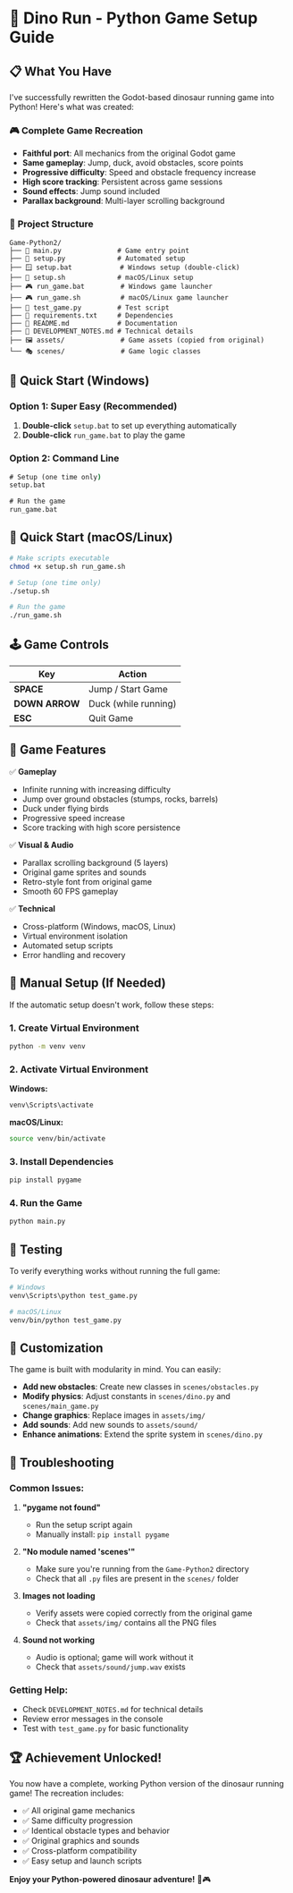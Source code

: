 # 🦕 Dino Run - Python Game Setup Guide

## 📋 What You Have

I've successfully rewritten the Godot-based dinosaur running game into Python! Here's what was created:

### 🎮 **Complete Game Recreation**
- **Faithful port**: All mechanics from the original Godot game
- **Same gameplay**: Jump, duck, avoid obstacles, score points
- **Progressive difficulty**: Speed and obstacle frequency increase
- **High score tracking**: Persistent across game sessions
- **Sound effects**: Jump sound included
- **Parallax background**: Multi-layer scrolling background

### 📁 **Project Structure**
```
Game-Python2/
├── 🎯 main.py              # Game entry point
├── 🔧 setup.py             # Automated setup
├── 🪟 setup.bat            # Windows setup (double-click)
├── 🐧 setup.sh             # macOS/Linux setup
├── 🎮 run_game.bat         # Windows game launcher
├── 🎮 run_game.sh          # macOS/Linux game launcher
├── 🧪 test_game.py         # Test script
├── 📄 requirements.txt     # Dependencies
├── 📖 README.md            # Documentation
├── 📝 DEVELOPMENT_NOTES.md # Technical details
├── 🖼️ assets/              # Game assets (copied from original)
└── 🎭 scenes/              # Game logic classes
```

## 🚀 **Quick Start (Windows)**

### Option 1: Super Easy (Recommended)
1. **Double-click** `setup.bat` to set up everything automatically
2. **Double-click** `run_game.bat` to play the game

### Option 2: Command Line
```cmd
# Setup (one time only)
setup.bat

# Run the game
run_game.bat
```

## 🚀 **Quick Start (macOS/Linux)**

```bash
# Make scripts executable
chmod +x setup.sh run_game.sh

# Setup (one time only)
./setup.sh

# Run the game
./run_game.sh
```

## 🕹️ **Game Controls**

| Key | Action |
|-----|--------|
| **SPACE** | Jump / Start Game |
| **DOWN ARROW** | Duck (while running) |
| **ESC** | Quit Game |

## 🎯 **Game Features**

✅ **Gameplay**
- Infinite running with increasing difficulty
- Jump over ground obstacles (stumps, rocks, barrels)
- Duck under flying birds
- Progressive speed increase
- Score tracking with high score persistence

✅ **Visual & Audio**
- Parallax scrolling background (5 layers)
- Original game sprites and sounds
- Retro-style font from original game
- Smooth 60 FPS gameplay

✅ **Technical**
- Cross-platform (Windows, macOS, Linux)
- Virtual environment isolation
- Automated setup scripts
- Error handling and recovery

## 🔧 **Manual Setup (If Needed)**

If the automatic setup doesn't work, follow these steps:

### 1. Create Virtual Environment
```bash
python -m venv venv
```

### 2. Activate Virtual Environment

**Windows:**
```cmd
venv\Scripts\activate
```

**macOS/Linux:**
```bash
source venv/bin/activate
```

### 3. Install Dependencies
```bash
pip install pygame
```

### 4. Run the Game
```bash
python main.py
```

## 🧪 **Testing**

To verify everything works without running the full game:

```bash
# Windows
venv\Scripts\python test_game.py

# macOS/Linux
venv/bin/python test_game.py
```

## 🎨 **Customization**

The game is built with modularity in mind. You can easily:

- **Add new obstacles**: Create new classes in `scenes/obstacles.py`
- **Modify physics**: Adjust constants in `scenes/dino.py` and `scenes/main_game.py`
- **Change graphics**: Replace images in `assets/img/`
- **Add sounds**: Add new sounds to `assets/sound/`
- **Enhance animations**: Extend the sprite system in `scenes/dino.py`

## 🐛 **Troubleshooting**

### Common Issues:

1. **"pygame not found"**
   - Run the setup script again
   - Manually install: `pip install pygame`

2. **"No module named 'scenes'"**
   - Make sure you're running from the `Game-Python2` directory
   - Check that all `.py` files are present in the `scenes/` folder

3. **Images not loading**
   - Verify assets were copied correctly from the original game
   - Check that `assets/img/` contains all the PNG files

4. **Sound not working**
   - Audio is optional; game will work without it
   - Check that `assets/sound/jump.wav` exists

### Getting Help:

- Check `DEVELOPMENT_NOTES.md` for technical details
- Review error messages in the console
- Test with `test_game.py` for basic functionality

## 🏆 **Achievement Unlocked!**

You now have a complete, working Python version of the dinosaur running game! The recreation includes:

- ✅ All original game mechanics
- ✅ Same difficulty progression  
- ✅ Identical obstacle types and behavior
- ✅ Original graphics and sounds
- ✅ Cross-platform compatibility
- ✅ Easy setup and launch scripts

**Enjoy your Python-powered dinosaur adventure!** 🦕🎮

